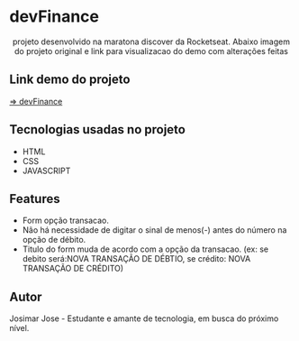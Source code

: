 # devFinance
<p align="center">projeto desenvolvido na maratona discover da Rocketseat. Abaixo imagem do projeto original e link para visualizacao do demo com alterações feitas</p>
<h2> Link demo do projeto </h2>

<a href="https://devfinance-eosin.vercel.app/?#"> => devFinance</a>

## Tecnologias usadas no projeto
- HTML
- CSS
- JAVASCRIPT

## Features 

- Form opção transacao.
- Não há necessidade de digitar o sinal de menos(-) antes do número na opção de débito.
- Titulo do form muda de acordo com a opção da transacao. (ex: se debito será:NOVA TRANSAÇÃO DE DÉBTIO, se crédito: NOVA TRANSAÇÃO DE CRÉDITO)

## Autor

Josimar Jose - Estudante e amante de tecnologia, em busca do próximo nível.


